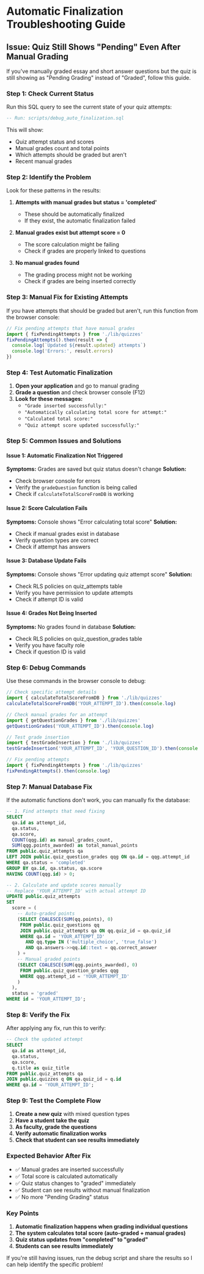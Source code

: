 # Automatic Finalization Troubleshooting Guide

## Issue: Quiz Still Shows "Pending" Even After Manual Grading

If you've manually graded essay and short answer questions but the quiz is still showing as "Pending Grading" instead of "Graded", follow this guide.

### Step 1: Check Current Status

Run this SQL query to see the current state of your quiz attempts:

```sql
-- Run: scripts/debug_auto_finalization.sql
```

This will show:
- Quiz attempt status and scores
- Manual grades count and total points
- Which attempts should be graded but aren't
- Recent manual grades

### Step 2: Identify the Problem

Look for these patterns in the results:

1. **Attempts with manual grades but status = 'completed'**
   - These should be automatically finalized
   - If they exist, the automatic finalization failed

2. **Manual grades exist but attempt score = 0**
   - The score calculation might be failing
   - Check if grades are properly linked to questions

3. **No manual grades found**
   - The grading process might not be working
   - Check if grades are being inserted correctly

### Step 3: Manual Fix for Existing Attempts

If you have attempts that should be graded but aren't, run this function from the browser console:

```javascript
// Fix pending attempts that have manual grades
import { fixPendingAttempts } from './lib/quizzes'
fixPendingAttempts().then(result => {
  console.log(`Updated ${result.updated} attempts`)
  console.log('Errors:', result.errors)
})
```

### Step 4: Test Automatic Finalization

1. **Open your application** and go to manual grading
2. **Grade a question** and check browser console (F12)
3. **Look for these messages:**
   - `"Grade inserted successfully:"`
   - `"Automatically calculating total score for attempt:"`
   - `"Calculated total score:"`
   - `"Quiz attempt score updated successfully:"`

### Step 5: Common Issues and Solutions

#### Issue 1: Automatic Finalization Not Triggered
**Symptoms:** Grades are saved but quiz status doesn't change
**Solution:**
- Check browser console for errors
- Verify the `gradeQuestion` function is being called
- Check if `calculateTotalScoreFromDB` is working

#### Issue 2: Score Calculation Fails
**Symptoms:** Console shows "Error calculating total score"
**Solution:**
- Check if manual grades exist in database
- Verify question types are correct
- Check if attempt has answers

#### Issue 3: Database Update Fails
**Symptoms:** Console shows "Error updating quiz attempt score"
**Solution:**
- Check RLS policies on quiz_attempts table
- Verify you have permission to update attempts
- Check if attempt ID is valid

#### Issue 4: Grades Not Being Inserted
**Symptoms:** No grades found in database
**Solution:**
- Check RLS policies on quiz_question_grades table
- Verify you have faculty role
- Check if question ID is valid

### Step 6: Debug Commands

Use these commands in the browser console to debug:

```javascript
// Check specific attempt details
import { calculateTotalScoreFromDB } from './lib/quizzes'
calculateTotalScoreFromDB('YOUR_ATTEMPT_ID').then(console.log)

// Check manual grades for an attempt
import { getQuestionGrades } from './lib/quizzes'
getQuestionGrades('YOUR_ATTEMPT_ID').then(console.log)

// Test grade insertion
import { testGradeInsertion } from './lib/quizzes'
testGradeInsertion('YOUR_ATTEMPT_ID', 'YOUR_QUESTION_ID').then(console.log)

// Fix pending attempts
import { fixPendingAttempts } from './lib/quizzes'
fixPendingAttempts().then(console.log)
```

### Step 7: Manual Database Fix

If the automatic functions don't work, you can manually fix the database:

```sql
-- 1. Find attempts that need fixing
SELECT 
  qa.id as attempt_id,
  qa.status,
  qa.score,
  COUNT(qqg.id) as manual_grades_count,
  SUM(qqg.points_awarded) as total_manual_points
FROM public.quiz_attempts qa
LEFT JOIN public.quiz_question_grades qqg ON qa.id = qqg.attempt_id
WHERE qa.status = 'completed'
GROUP BY qa.id, qa.status, qa.score
HAVING COUNT(qqg.id) > 0;

-- 2. Calculate and update scores manually
-- Replace 'YOUR_ATTEMPT_ID' with actual attempt ID
UPDATE public.quiz_attempts 
SET 
  score = (
    -- Auto-graded points
    (SELECT COALESCE(SUM(qq.points), 0)
     FROM public.quiz_questions qq
     JOIN public.quiz_attempts qa ON qq.quiz_id = qa.quiz_id
     WHERE qa.id = 'YOUR_ATTEMPT_ID'
       AND qq.type IN ('multiple_choice', 'true_false')
       AND qa.answers->>qq.id::text = qq.correct_answer
    ) +
    -- Manual graded points
    (SELECT COALESCE(SUM(qqg.points_awarded), 0)
     FROM public.quiz_question_grades qqg
     WHERE qqg.attempt_id = 'YOUR_ATTEMPT_ID'
    )
  ),
  status = 'graded'
WHERE id = 'YOUR_ATTEMPT_ID';
```

### Step 8: Verify the Fix

After applying any fix, run this to verify:

```sql
-- Check the updated attempt
SELECT 
  qa.id as attempt_id,
  qa.status,
  qa.score,
  q.title as quiz_title
FROM public.quiz_attempts qa
JOIN public.quizzes q ON qa.quiz_id = q.id
WHERE qa.id = 'YOUR_ATTEMPT_ID';
```

### Step 9: Test the Complete Flow

1. **Create a new quiz** with mixed question types
2. **Have a student take the quiz**
3. **As faculty, grade the questions**
4. **Verify automatic finalization works**
5. **Check that student can see results immediately**

### Expected Behavior After Fix

- ✅ Manual grades are inserted successfully
- ✅ Total score is calculated automatically
- ✅ Quiz status changes to "graded" immediately
- ✅ Student can see results without manual finalization
- ✅ No more "Pending Grading" status

### Key Points

1. **Automatic finalization happens when grading individual questions**
2. **The system calculates total score (auto-graded + manual grades)**
3. **Quiz status updates from "completed" to "graded"**
4. **Students can see results immediately**

If you're still having issues, run the debug script and share the results so I can help identify the specific problem!





























